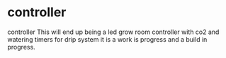 # controller
controller 
This will end up being a led grow room controller with co2 and watering timers for drip system it is a work is progress and a build in progress. 
